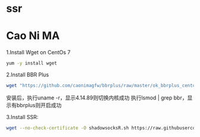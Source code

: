 # ssr
Cao Ni MA
======


1.Install Wget on CentOs 7
```bash
yum -y install wget
```
2.Install BBR Plus
```bash
wget "https://github.com/caonimagfw/bbrplus/raw/master/ok_bbrplus_centos.sh" && chmod +x ok_bbrplus_centos.sh && ./ok_bbrplus_centos.sh
```
安装后，执行uname -r，显示4.14.89则切换内核成功
执行lsmod | grep bbr，显示有bbrplus则开启成功

3.Install SSR:
```bash
wget --no-check-certificate -O shadowsocksR.sh https://raw.githubusercontent.com/caonimagfw/ssr/master/shadowsocksR.sh && bash shadowsocksR.sh
```
